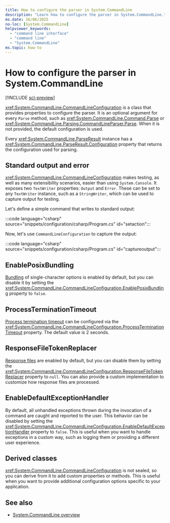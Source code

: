 ```yaml
---
title: How to configure the parser in System.CommandLine
description: "Learn how to configure the parser in System.CommandLine."
ms.date: 16/06/2025
no-loc: [System.CommandLine]
helpviewer_keywords:
  - "command line interface"
  - "command line"
  - "System.CommandLine"
ms.topic: how-to
---
```


# How to configure the parser in System.CommandLine

[!INCLUDE [scl-preview](../../../includes/scl-preview.md)]

<xref:System.CommandLine.CommandLineConfiguration> is a class that provides properties to configure the parser. It is an optional argument for every `Parse` method, such as <xref:System.CommandLine.Command.Parse> or <xref:System.CommandLine.Parsing.CommandLineParser.Parse>. When it is not provided, the default configuration is used.

Every <xref:System.CommandLine.ParseResult> instance has a <xref:System.CommandLine.ParseResult.Configuration> property that returns the configuration used for parsing.

## Standard output and error

<xref:System.CommandLine.CommandLineConfiguration> makes testing, as well as many extensibility scenarios, easier than using `System.Console`. It exposes two `TextWriter` properties: `Output` and `Error`. These can be set to any `TextWriter` instance, such as a `StringWriter`, which can be used to capture output for testing.

Let's define a simple command that writes to standard output:

:::code language="csharp" source="snippets/configuration/csharp/Program.cs" id="setaction":::

Now, let's use `CommandLineConfiguration` to capture the output:

:::code language="csharp" source="snippets/configuration/csharp/Program.cs" id="captureoutput":::

## EnablePosixBundling

[Bundling](syntax.md#option-bundling) of single-character options is enabled by default, but you can disable it by setting the <xref:System.CommandLine.CommandLineConfiguration.EnablePosixBundling> property to `false`.

## ProcessTerminationTimeout

[Process termination timeout](parse-and-invoke.md#process-termination-timeout) can be configured via the <xref:System.CommandLine.CommandLineConfiguration.ProcessTerminationTimeout> property. The default value is 2 seconds.

## ResponseFileTokenReplacer

[Response files](syntax.md#response-files) are enabled by default, but you can disable them by setting the <xref:System.CommandLine.CommandLineConfiguration.ResponseFileTokenReplacer> property to `null`. You can also provide a custom implementation to customize how response files are processed.

## EnableDefaultExceptionHandler

By default, all unhandled exceptions thrown during the invocation of a command are caught and reported to the user. This behavior can be disabled by setting the <xref:System.CommandLine.CommandLineConfiguration.EnableDefaultExceptionHandler> property to `false`. This is useful when you want to handle exceptions in a custom way, such as logging them or providing a different user experience.

## Derived classes

<xref:System.CommandLine.CommandLineConfiguration> is not sealed, so you can derive from it to add custom properties or methods. This is useful when you want to provide additional configuration options specific to your application.

## See also

- [System.CommandLine overview](index.md)
